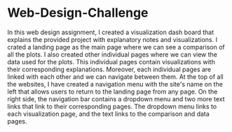 # Web-Design-Challenge

In this web design assignment, I created a visualization dash board that explains the provided project with explanatory notes and visualizations. 
I crated a landing page as the main page where we can see a comparison of all the plots. I also created other individual pages where we can view the data used for the plots. This individual pages contain visualizations with their corresponding explanations. Moreover, each individual pages are linked with each other and we can navigate between them. 
At the top of all the websites, I have created a navigation menu with the site's name on the left that allows users to return to the landing page from any page. On the right side, the navigation bar contains a dropdown menu and two more text links that link to their corresponding pages. The dropdown menu links to each visualization page, and the text links to the comparison and data pages. 
